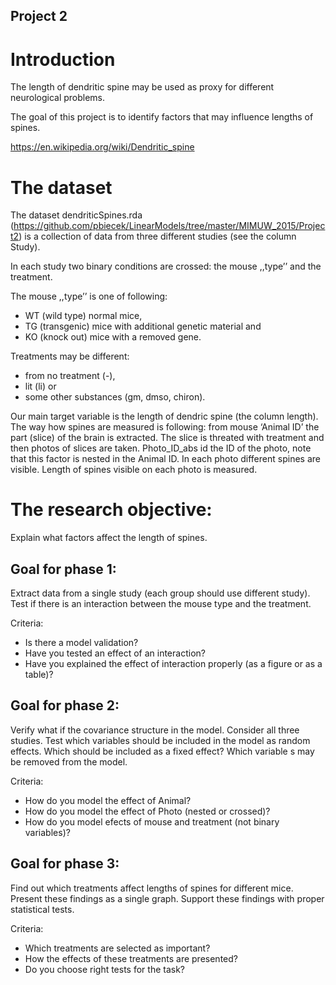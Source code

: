 Project 2
---------

# Introduction

The length of dendritic spine may be used as proxy for different neurological problems.

The goal of this project is to identify factors that may influence lengths of spines.
 
https://en.wikipedia.org/wiki/Dendritic_spine

# The dataset

The dataset dendriticSpines.rda (https://github.com/pbiecek/LinearModels/tree/master/MIMUW_2015/Project2) is a collection of data from three different studies (see the column Study). 

In each study two binary conditions are crossed: the mouse ,,type’’ and the treatment.

The mouse ,,type’’ is one of following: 

* WT (wild type) normal mice, 
* TG (transgenic) mice with additional genetic material and 
* KO (knock out) mice with a removed gene.

Treatments may be different: 

* from no treatment (-), 
* lit (li) or 
* some other substances (gm, dmso, chiron).

Our main target variable is the length of dendric spine (the column length). 
The way how spines are measured is following: from mouse ‘Animal ID’ the part (slice) of the brain is extracted. The slice is threated with treatment and then photos of slices are taken. Photo_ID_abs id the ID of the photo, note that this factor is nested in the Animal ID. In each photo different spines are visible. Length of spines visible on each photo is measured.


# The research objective:

Explain what factors affect the length of spines.

## Goal for phase 1:

Extract data from a single study (each group should use different study). Test if there is an interaction between the mouse type and the treatment.

Criteria:

*	Is there a model validation?
*	Have you tested an effect of an interaction?
*	Have you explained the effect of interaction properly (as a figure or as a table)?


## Goal for phase 2:

Verify what if the covariance structure in the model. Consider all three studies. Test which variables should be included in the model as random effects. Which should be included as a fixed effect? Which variable s may be removed from the model.

Criteria:

*	How do you model the effect of Animal?
*	How do you model the effect of Photo (nested or crossed)?
*	How do you model efects of mouse and treatment (not binary variables)?


## Goal for phase 3:

Find out which treatments affect lengths of spines for different mice.
Present these findings as a single graph.
Support these findings with proper statistical tests.

Criteria:

*	Which treatments are selected as important?
*	How the effects of these treatments are presented?
*	Do you choose right tests for the task?



